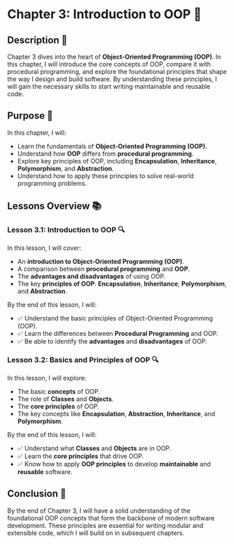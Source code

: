 # Chapter 3: Introduction to OOP 📘

## Description 📝

Chapter 3 dives into the heart of **Object-Oriented Programming (OOP)**. In this chapter, I will introduce the core concepts of OOP, compare it with procedural programming, and explore the foundational principles that shape the way I design and build software.
By understanding these principles, I will gain the necessary skills to start writing maintainable and reusable code.

## Purpose 🎯

In this chapter, I will:

-   Learn the fundamentals of **Object-Oriented Programming (OOP)**.
-   Understand how **OOP** differs from **procedural programming**.
-   Explore key principles of OOP, including **Encapsulation**, **Inheritance**, **Polymorphism**, and **Abstraction**.
-   Understand how to apply these principles to solve real-world programming problems.

## Lessons Overview 📚

### Lesson 3.1: Introduction to OOP 🔍

In this lesson, I will cover:

-   An **introduction to Object-Oriented Programming (OOP)**.
-   A comparison between **procedural programming** and **OOP**.
-   The **advantages and disadvantages** of using OOP.
-   The key **principles of OOP**: **Encapsulation**, **Inheritance**, **Polymorphism**, and **Abstraction**.

By the end of this lesson, I will:

-   ✅ Understand the basic principles of Object-Oriented Programming (OOP).
-   ✅ Learn the differences between **Procedural Programming** and OOP.
-   ✅ Be able to identify the **advantages** and **disadvantages** of OOP.

### Lesson 3.2: Basics and Principles of OOP 🔍

In this lesson, I will explore:

-   The basic **concepts** of OOP.
-   The role of **Classes** and **Objects**.
-   The **core principles** of OOP.
-   The key concepts like **Encapsulation**, **Abstraction**, **Inheritance**, and **Polymorphism**.

By the end of this lesson, I will:

-   ✅ Understand what **Classes** and **Objects** are in OOP.
-   ✅ Learn the **core principles** that drive OOP.
-   ✅ Know how to apply **OOP principles** to develop **maintainable** and **reusable** software.

## Conclusion 🚀

By the end of Chapter 3, I will have a solid understanding of the foundational OOP concepts that form the backbone of modern software development.
These principles are essential for writing modular and extensible code, which I will build on in subsequent chapters.
